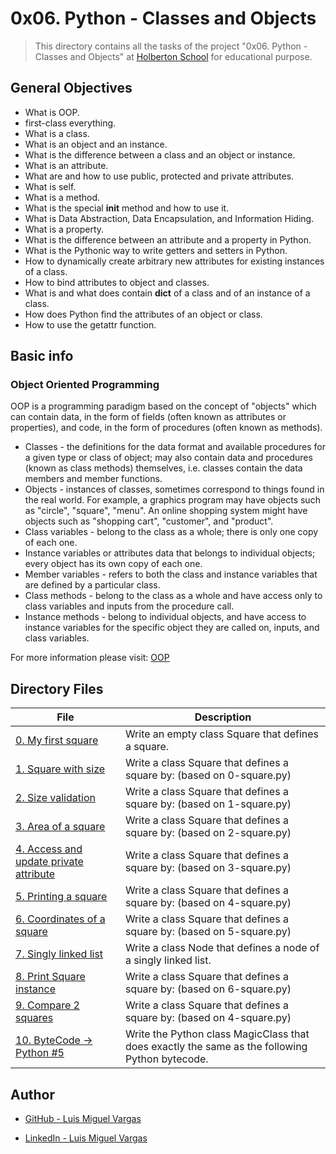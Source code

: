 # 0x06. Python - Classes and Objects

> This directory contains all the tasks of the project "0x06. Python - Classes and Objects" at [Holberton School](https://www.holbertonschool.com "Holberton School.") for educational purpose.

## General Objectives

* What is OOP.
* first-class everything.
* What is a class.
* What is an object and an instance.
* What is the difference between a class and an object or instance.
* What is an attribute.
* What are and how to use public, protected and private attributes.
* What is self.
* What is a method.
* What is the special __init__ method and how to use it.
* What is Data Abstraction, Data Encapsulation, and Information Hiding.
* What is a property.
* What is the difference between an attribute and a property in Python.
* What is the Pythonic way to write getters and setters in Python.
* How to dynamically create arbitrary new attributes for existing instances of a class.
* How to bind attributes to object and classes.
* What is and what does contain __dict__ of a class and of an instance of a class.
* How does Python find the attributes of an object or class.
* How to use the getattr function.

## Basic info

### Object Oriented Programming

OOP is a programming paradigm based on the concept of "objects" which can contain data, in the form of fields (often known as attributes or properties), and code, in the form of procedures (often known as methods). 
* Classes - the definitions for the data format and available procedures for a given type or class of object; may also contain data and procedures (known as class methods) themselves, i.e. classes contain the data members and member functions.
* Objects - instances of classes, sometimes correspond to things found in the real world. For example, a graphics program may have objects such as "circle", "square", "menu". An online shopping system might have objects such as "shopping cart", "customer", and "product".
* Class variables - belong to the class as a whole; there is only one copy of each one.
* Instance variables or attributes  data that belongs to individual objects; every object has its own copy of each one.
* Member variables - refers to both the class and instance variables that are defined by a particular class.
* Class methods - belong to the class as a whole and have access only to class variables and inputs from the procedure call.
* Instance methods - belong to individual objects, and have access to instance variables for the specific object they are called on, inputs, and class variables.

For more information please visit: [OOP](https://python.swaroopch.com/oop.html)

## Directory Files

| **File** | **Description** |
|----------|-----------------|
| [0. My first square](./0-square.py) | Write an empty class Square that defines a square. |
| [1. Square with size](./1-square.py) | Write a class Square that defines a square by: (based on 0-square.py) |
| [2. Size validation](./2-square.py) | Write a class Square that defines a square by: (based on 1-square.py) |
| [3. Area of a square](./3-square.py) | Write a class Square that defines a square by: (based on 2-square.py) |
| [4. Access and update private attribute](./4-square.py) | Write a class Square that defines a square by: (based on 3-square.py) |
| [5. Printing a square](./5-square.py) | Write a class Square that defines a square by: (based on 4-square.py) |
| [6. Coordinates of a square](./6-square.py) | Write a class Square that defines a square by: (based on 5-square.py) |
| [7. Singly linked list](./100-singly_linked_list.py) | Write a class Node that defines a node of a singly linked list. |
| [8. Print Square instance](./101-square.py) | Write a class Square that defines a square by: (based on 6-square.py) |
| [9. Compare 2 squares](./102-square.py) | Write a class Square that defines a square by: (based on 4-square.py) |
| [10. ByteCode -> Python #5](./103-magic_class.py) | Write the Python class MagicClass that does exactly the same as the following Python bytecode. |

## Author

* [GitHub - Luis Miguel Vargas](https://github.com/luismvargasg)

* [LinkedIn - Luis Miguel Vargas](https://www.linkedin.com/in/luismvargasg/)
